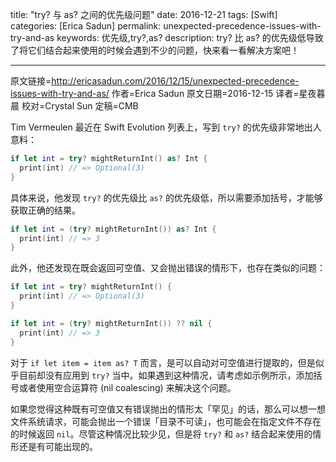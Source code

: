 title: "try? 与 as? 之间的优先级问题"
date: 2016-12-21
tags: [Swift]
categories: [Erica Sadun]
permalink: unexpected-precedence-issues-with-try-and-as
keywords: 优先级,try?,as?
description: try? 比 as? 的优先级低导致了将它们结合起来使用的时候会遇到不少的问题，快来看一看解决方案吧！

---
原文链接=http://ericasadun.com/2016/12/15/unexpected-precedence-issues-with-try-and-as/
作者=Erica Sadun
原文日期=2016-12-15
译者=星夜暮晨
校对=Crystal Sun
定稿=CMB

<!--此处开始正文-->

Tim Vermeulen 最近在 Swift Evolution 列表上，写到 `try?` 的优先级非常地出人意料：

```swift
if let int = try? mightReturnInt() as? Int {
  print(int) // => Optional(3)
}
```

<!--more-->

具体来说，他发现 `try?` 的优先级比 `as?` 的优先级低，所以需要添加括号，才能够获取正确的结果。

```swift
if let int = (try? mightReturnInt()) as? Int {
  print(int) // => 3
}
```

此外，他还发现在既会返回可空值、又会抛出错误的情形下，也存在类似的问题：

```swift
if let int = try? mightReturnInt() {
  print(int) // => Optional(3)
}

if let int = (try? mightReturnInt()) ?? nil {
  print(int) // => 3
}
```

对于 `if let item = item as? T` 而言，是可以自动对可空值进行提取的，但是似乎目前却没有应用到 `try?` 当中。如果遇到这种情况，请考虑如示例所示，添加括号或者使用空合运算符 (nil coalescing) 来解决这个问题。

如果您觉得这种既有可空值又有错误抛出的情形太「罕见」的话，那么可以想一想文件系统请求，可能会抛出一个错误「目录不可读」，也可能会在指定文件不存在的时候返回 `nil`。尽管这种情况比较少见，但是将 `try?` 和 `as?` 结合起来使用的情形还是有可能出现的。
